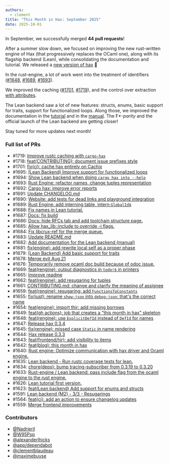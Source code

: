 ```yaml
---
authors:
  - clement
title: "This Month in Hax: September 2025"
date: 2025-10-01
---
```


In September, we successfully merged **44 pull requests**!

After a summer slow down, we focused on improving the new rust-written engine of
Hax (that progressively replaces the OCaml one), along with its flagship backend
(Lean), while consolidating the documentation and tutorial. We released a [new
version of hax](https://github.com/cryspen/hax/pull/1647) 🎉

In the rust-engine, a lot of work went into the treatment of identifiers
([#1648](https://github.com/cryspen/hax/pull/1648),
[#1689](https://github.com/cryspen/hax/pull/1689),
[#1693](https://github.com/cryspen/hax/pull/1693)).

We improved the caching ([#1701](https://github.com/cryspen/hax/pull/1701),
[#1719](https://github.com/cryspen/hax/pull/1719)), and the control over
extraction [with attributes](https://github.com/cryspen/hax/pull/1685).

The Lean backend saw a lot of new features: structs, enums, basic support for
traits, support for functionalized loops. Along those, we improved the
documentation in the [tutorial](https://hax.cryspen.com/manual/lean/tutorial/) and in the
[manual](https://hax.cryspen.com/manual/lean/). The F\*-*parity* and the
official launch of the Lean backend are getting closer!

Stay tuned for more updates next month!

<DESCRIPTION>

### Full list of PRs
* \#1719: [Improve rustc caching with `cargo-hax`](https://github.com/cryspen/hax/pull/1719)
* \#1718: [feat(CONTRIBUTING): document issue prefixes style](https://github.com/cryspen/hax/pull/1718)
* \#1701: [fix(ci): cache hax entirely on Cachix](https://github.com/cryspen/hax/pull/1701)
* \#1695: [(Lean Backend) Improve support for functionalized loops](https://github.com/cryspen/hax/pull/1695)
* \#1694: [Show Lean backend when doing `cargo hax into --help`](https://github.com/cryspen/hax/pull/1694)
* \#1693: [Rust Engine: refactor names, change tuples representation](https://github.com/cryspen/hax/pull/1693)
* \#1692: [Cargo hax: improve error reports](https://github.com/cryspen/hax/pull/1692)
* \#1691: [Update CHANGELOG.md](https://github.com/cryspen/hax/pull/1691)
* \#1690: [Website: add tests for dead links and playground integration](https://github.com/cryspen/hax/pull/1690)
* \#1689: [Rust Engine: add interning table, intern `GlobalId`s](https://github.com/cryspen/hax/pull/1689)
* \#1688: [Fix names in Lean tutorial.](https://github.com/cryspen/hax/pull/1688)
* \#1687: [Docs: fix build](https://github.com/cryspen/hax/pull/1687)
* \#1686: [Docs: hide RFCs tab and add toolchain structure page.](https://github.com/cryspen/hax/pull/1686)
* \#1685: [Allow hax_lib::include to override -i flags.](https://github.com/cryspen/hax/pull/1685)
* \#1684: [Fix libcrux-ref for the merge queue.](https://github.com/cryspen/hax/pull/1684)
* \#1683: [Update README.md](https://github.com/cryspen/hax/pull/1683)
* \#1682: [Add documentation for the Lean backend (manual)](https://github.com/cryspen/hax/pull/1682)
* \#1681: [fix(engine): add rewrite local self as a proper phase](https://github.com/cryspen/hax/pull/1681)
* \#1679: [(Lean Backend) Add basic support for traits](https://github.com/cryspen/hax/pull/1679)
* \#1678: [Merge evit Aug 21](https://github.com/cryspen/hax/pull/1678)
* \#1676: [Temporarily remove ocaml doc build because of odoc issue.](https://github.com/cryspen/hax/pull/1676)
* \#1669: [feat(rengine): output diagnostics in `todo!`s in printers](https://github.com/cryspen/hax/pull/1669)
* \#1665: [Improve readme](https://github.com/cryspen/hax/pull/1665)
* \#1662: [feat(rengine): add resugaring for tuples](https://github.com/cryspen/hax/pull/1662)
* \#1661: [CONTRIBUTING.md: change and clarify the meaning of assignee](https://github.com/cryspen/hax/pull/1661)
* \#1659: [feat(rengine): resugaring: add `FunctionsToConstants`](https://github.com/cryspen/hax/pull/1659)
* \#1655: [fix(just): rename `show-json` into `debug-json`: that's the correct name](https://github.com/cryspen/hax/pull/1655)
* \#1654: [feat(engine): import thir: add missing borrows](https://github.com/cryspen/hax/pull/1654)
* \#1649: [feat(gh actions): job that creates a "this month in hax" skeleton](https://github.com/cryspen/hax/pull/1649)
* \#1648: [feat(rengine): use `ExplicitDefId` instead of `DefId` for names](https://github.com/cryspen/hax/pull/1648)
* \#1647: [Release hax 0.3.4](https://github.com/cryspen/hax/pull/1647)
* \#1645: [fix(rengine): missed case `Static` in name rendering](https://github.com/cryspen/hax/pull/1645)
* \#1644: [Hax release 0.3.3](https://github.com/cryspen/hax/pull/1644)
* \#1643: [feat(frontend/hir): add visibility to items](https://github.com/cryspen/hax/pull/1643)
* \#1642: [feat(blog): this month in hax](https://github.com/cryspen/hax/pull/1642)
* \#1640: [Rust engine: Optimize communication with hax driver and Ocaml engine.](https://github.com/cryspen/hax/pull/1640)
* \#1635: [Lean backend - Run rustc coverage tests for lean.](https://github.com/cryspen/hax/pull/1635)
* \#1634: [chore(deps): bump tracing-subscriber from 0.3.19 to 0.3.20](https://github.com/cryspen/hax/pull/1634)
* \#1633: [Rust-engine / Lean backend: pass include flag from the ocaml engine to the rust engine.](https://github.com/cryspen/hax/pull/1633)
* \#1626: [Lean tutorial first version.](https://github.com/cryspen/hax/pull/1626)
* \#1623: [feat(Lean backend) Add support for enums and structs](https://github.com/cryspen/hax/pull/1623)
* \#1591: [Lean backend (M2) - 3/3 - Resugarings](https://github.com/cryspen/hax/pull/1591)
* \#1564: [feat(ci): add an action to ensure changelog updates](https://github.com/cryspen/hax/pull/1564)
* \#1559: [Merge frontend improvements](https://github.com/cryspen/hax/pull/1559)

### Contributors
* [@Nadrieril](https://github.com/Nadrieril)
* [@W95Psp](https://github.com/W95Psp)
* [@alexanderlhicks](https://github.com/alexanderlhicks)
* [@app/dependabot](https://github.com/app/dependabot)
* [@clementblaudeau](https://github.com/clementblaudeau)
* [@maximebuyse](https://github.com/maximebuyse)
